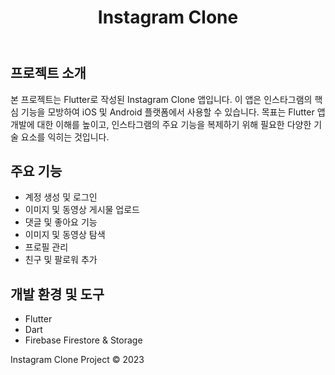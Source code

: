 <!DOCTYPE html>
<html lang="ko">
<head>
<meta charset="UTF-8">
<link rel="stylesheet" href="styles.css">
</head>
<body>
<header>
<h1>Instagram Clone</h1>
</header>
<main>
<section>
<h2>프로젝트 소개</h2>
<p>본 프로젝트는 Flutter로 작성된 Instagram Clone 앱입니다. 이 앱은 인스타그램의 핵심 기능을 모방하여 iOS 및 Android 플랫폼에서 사용할 수 있습니다. 목표는 Flutter 앱 개발에 대한 이해를 높이고, 인스타그램의 주요 기능을 복제하기 위해 필요한 다양한 기술 요소를 익히는 것입니다.</p>
</section>
<section>
<h2>주요 기능</h2>
<ul>
<li>계정 생성 및 로그인</li>
<li>이미지 및 동영상 게시물 업로드</li>
<li>댓글 및 좋아요 기능</li>
<li>이미지 및 동영상 탐색</li>
<li>프로필 관리</li>
<li>친구 및 팔로워 추가</li>
</ul>
</section>
<section>
<h2>개발 환경 및 도구</h2>
<ul>
<li>Flutter</li>
<li>Dart</li>
<li>Firebase Firestore &amp; Storage</li>
</ul>
</section>
</main>
<footer>
<p>Instagram Clone Project &copy; 2023</p>
</footer>
</body>
</html>
